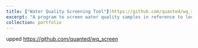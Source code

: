 ```yaml
---
title: ["Water Quality Screening Tool"](https://github.com/quanted/wq_screen)
excerpt: "A program to screen water quality samples in reference to location-based criteria (currently only metals in SW USA) <br/><img src='/images/500x300.png'>"
collection: portfolio
---
```

upped
https://github.com/quanted/wq_screen
